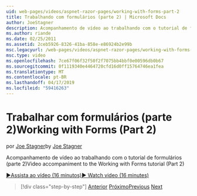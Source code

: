 ```yaml
---
uid: web-pages/videos/aspnet-razor-pages/working-with-forms-part-2
title: Trabalhando com formulários (parte 2) | Microsoft Docs
author: JoeStagner
description: Acompanhamento de vídeo ao trabalhando com o tutorial de formulários (parte 2)
ms.author: riande
ms.date: 02/25/2011
ms.assetid: 2ceb5926-8326-41ba-858e-e86924b2e99b
msc.legacyurl: /web-pages/videos/aspnet-razor-pages/working-with-forms-part-2
msc.type: video
ms.openlocfilehash: 7ce67f06f32f50f2f7075bb4bbf0e00596db0b67
ms.sourcegitcommit: 0f1119340e4464720cfd16d0ff15764746ea1fea
ms.translationtype: MT
ms.contentlocale: pt-BR
ms.lasthandoff: 04/17/2019
ms.locfileid: "59416263"
---
```

# <a name="working-with-forms-part-2"></a><span data-ttu-id="92878-103">Trabalhar com formulários (parte 2)</span><span class="sxs-lookup"><span data-stu-id="92878-103">Working with Forms (Part 2)</span></span>

<span data-ttu-id="92878-104">por [Joe Stagner](https://github.com/JoeStagner)</span><span class="sxs-lookup"><span data-stu-id="92878-104">by [Joe Stagner](https://github.com/JoeStagner)</span></span>

<span data-ttu-id="92878-105">Acompanhamento de vídeo ao trabalhando com o tutorial de formulários (parte 2)</span><span class="sxs-lookup"><span data-stu-id="92878-105">Video accompaniment to the Working with Forms tutorial (Part 2)</span></span>

[<span data-ttu-id="92878-106">&#9654;Assista ao vídeo (16 minutos)</span><span class="sxs-lookup"><span data-stu-id="92878-106">&#9654; Watch video (16 minutes)</span></span>](https://channel9.msdn.com/Blogs/ASP-NET-Site-Videos/working-with-forms-part-2)

> [!div class="step-by-step"]
> <span data-ttu-id="92878-107">[Anterior](working-with-forms-part-1.md)
> [Próximo](working-with-data-part-1.md)</span><span class="sxs-lookup"><span data-stu-id="92878-107">[Previous](working-with-forms-part-1.md)
[Next](working-with-data-part-1.md)</span></span>
